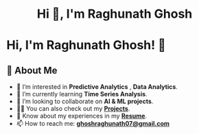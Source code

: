 <h1 align="center">Hi 👋, I'm Raghunath Ghosh</h1>
<h3 align="center"></h3>

# Hi, I'm Raghunath Ghosh! 👋

## 🚀 About Me

- 👀 I’m interested in **Predictive Analytics** , **Data Analytics**.
- 🌱 I’m currently learning **Time Series Analysis**.
- 💞️ I’m looking to collaborate on **AI & ML projects**.
- 👨‍💻 You can also check out my **[Projects](https://github.com/your-github-username?tab=repositories)**.
- 📄 Know about my experiences in my **[Resume](#)**.
- 📫 How to reach me: **ghoshraghunath07@gmail.com**

